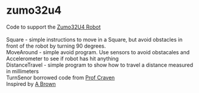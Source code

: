 # zumo32u4
Code to support the <a href="https://www.pololu.com/docs/0J63">Zumo32U4 Robot</a><br>
<br>
Square - simple instructions to move in a Square, but avoid obstacles in front of the robot by turning 90 degrees.<br>
MoveAround - simple avoid program. Use sensors to avoid obstacales and Accelerometer to see if robot has hit anything<br>
DistanceTravel - simple program to show how to travel a distance measured in millimeters
<br>
TurnSenor borrowed code from <a href="https://github.com/pvcraven/zumo_32u4_examples">Prof Craven</a><br>
Inspired by <a href="http://www.abrowndesign.com/?s=zumo">A Brown</a><br>
